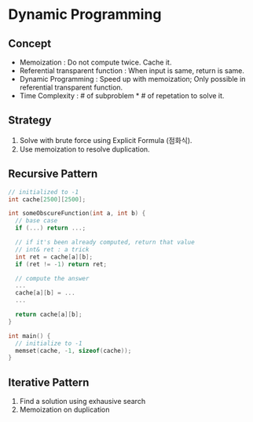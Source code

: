 # Dynamic Programming

## Concept

- Memoization : Do not compute twice. Cache it.
- Referential transparent function : When input is same, return is same.
- Dynamic Programming : Speed up with memoization; Only possible in referential transparent function.
- Time Complexity : # of subproblem * # of repetation to solve it.

## Strategy

1. Solve with brute force using Explicit Formula (점화식).
2. Use memoization to resolve duplication.

## Recursive Pattern

```cpp
// initialized to -1
int cache[2500][2500];

int someObscureFunction(int a, int b) {
  // base case
  if (...) return ...;

  // if it's been already computed, return that value
  // int& ret : a trick
  int ret = cache[a][b];
  if (ret != -1) return ret;

  // compute the answer
  ...
  cache[a][b] = ...
  ...

  return cache[a][b];
}

int main() {
  // initialize to -1
  memset(cache, -1, sizeof(cache));
}
```

## Iterative Pattern

1. Find a solution using exhausive search
2. Memoization on duplication
